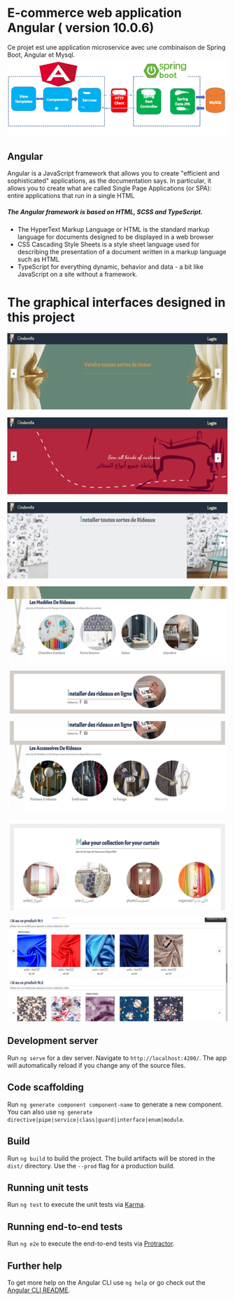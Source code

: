 # E-commerce web application Angular ( version 10.0.6)
Ce projet est une application microservice avec une combinaison de Spring Boot, Angular et Mysql. 
    ![Tux, the Linux mascot](/src/assets/readme6.png)



## Angular
Angular is a JavaScript framework that allows you to create "efficient and sophisticated" applications, as the documentation says. In particular, it allows you to create what are called Single Page Applications (or SPA): entire applications that run in a single HTML 
##### The Angular framework is based on HTML, SCSS and TypeScript.
   - The HyperText Markup Language or HTML is the standard markup language for documents designed to be displayed in a web browser
   - CSS Cascading Style Sheets is a style sheet language used for describing the presentation of a document written in a markup language such as HTML 
   - TypeScript for everything dynamic, behavior and data - a bit like JavaScript on a site without a framework.
    

# The graphical interfaces designed in this project

![Tux, the Linux mascot](/src/assets/Screenshot_20220721_020633.png)

![Tux, the Linux mascot](/src/assets/Screenshot_20220721_020708.png)


![Tux, the Linux mascot](/src/assets/Screenshot_20220721_020743.png)

![Tux, the Linux mascot](/src/assets/Screenshot_20220721_020827.png)

![Tux, the Linux mascot](/src/assets/Screenshot_20220721_020900.png)


![Tux, the Linux mascot](/src/assets/Screenshot_20220721_020935.png)

![Tux, the Linux mascot](/src/assets/Screenshot_20220721_021004.png)

![Tux, the Linux mascot](/src/assets/readme4.png)




## Development server

Run `ng serve` for a dev server. Navigate to `http://localhost:4200/`. The app will automatically reload if you change any of the source files.

## Code scaffolding

Run `ng generate component component-name` to generate a new component. You can also use `ng generate directive|pipe|service|class|guard|interface|enum|module`.

## Build

Run `ng build` to build the project. The build artifacts will be stored in the `dist/` directory. Use the `--prod` flag for a production build.

## Running unit tests

Run `ng test` to execute the unit tests via [Karma](https://karma-runner.github.io).

## Running end-to-end tests

Run `ng e2e` to execute the end-to-end tests via [Protractor](http://www.protractortest.org/).

## Further help

To get more help on the Angular CLI use `ng help` or go check out the [Angular CLI README](https://github.com/angular/angular-cli/blob/master/README.md).
